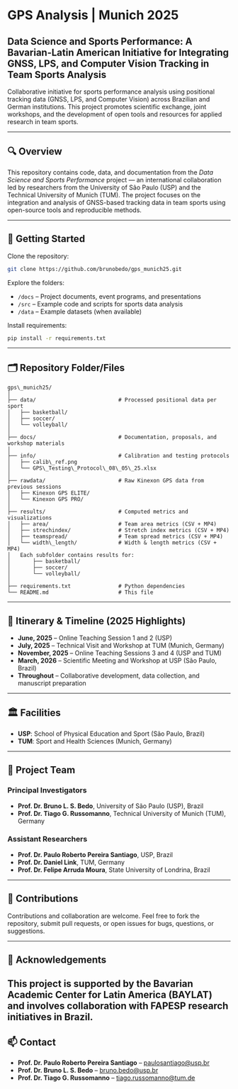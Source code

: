 # GPS Analysis | Munich 2025 
## Data Science and Sports Performance:  A Bavarian-Latin American Initiative for Integrating GNSS, LPS, and Computer Vision Tracking in Team Sports Analysis


Collaborative initiative for sports performance analysis using positional tracking data (GNSS, LPS, and Computer Vision) across Brazilian and German institutions. This project promotes scientific exchange, joint workshops, and the development of open tools and resources for applied research in team sports.

---

## 🔍 Overview

This repository contains code, data, and documentation from the *Data Science and Sports Performance* project — an international collaboration led by researchers from the University of São Paulo (USP) and the Technical University of Munich (TUM). The project focuses on the integration and analysis of GNSS-based tracking data in team sports using open-source tools and reproducible methods.

---

## 🚀 Getting Started

Clone the repository:
```bash
git clone https://github.com/brunobedo/gps_munich25.git
````

Explore the folders:

* `/docs` – Project documents, event programs, and presentations
* `/src` – Example code and scripts for sports data analysis
* `/data` – Example datasets (when available)

Install requirements:

```bash
pip install -r requirements.txt
```
---
## 🗂 Repository Folder/Files

```
gps\_munich25/
│
├── data/                          # Processed positional data per sport
│   ├── basketball/
│   ├── soccer/
│   └── volleyball/
│
├── docs/                          # Documentation, proposals, and workshop materials
│
├── info/                          # Calibration and testing protocols
│   ├── calib\_ref.png
│   └── GPS\_Testing\_Protocol\_08\_05\_25.xlsx
│
├── rawdata/                       # Raw Kinexon GPS data from previous sessions
│   ├── Kinexon GPS ELITE/
│   └── Kinexon GPS PRO/
│
├── results/                       # Computed metrics and visualizations
│   ├── area/                      # Team area metrics (CSV + MP4)
│   ├── strechindex/               # Stretch index metrics (CSV + MP4)
│   ├── teamspread/                # Team spread metrics (CSV + MP4)
│   └── width\_length/             # Width & length metrics (CSV + MP4)
│   Each subfolder contains results for:
│       ├── basketball/
│       ├── soccer/
│       └── volleyball/
│
├── requirements.txt               # Python dependencies
└── README.md                      # This file
```

---

## 📅 Itinerary & Timeline (2025 Highlights)

* **June, 2025** – Online Teaching Session 1 and 2 (USP)
* **July, 2025** – Technical Visit and Workshop at TUM (Munich, Germany)
* **November, 2025** – Online Teaching Sessions 3 and 4 (USP and TUM)
* **March, 2026** – Scientific Meeting and Workshop at USP (São Paulo, Brazil)
* **Throughout** – Collaborative development, data collection, and manuscript preparation

---

## 🏛 Facilities

* **USP**: School of Physical Education and Sport (São Paulo, Brazil)
* **TUM**: Sport and Health Sciences (Munich, Germany)

---

## 👥 Project Team

### Principal Investigators

* **Prof. Dr. Bruno L. S. Bedo**, University of São Paulo (USP), Brazil
* **Prof. Dr. Tiago G. Russomanno**, Technical University of Munich (TUM), Germany

### Assistant Researchers

* **Prof. Dr. Paulo Roberto Pereira Santiago**, USP, Brazil
* **Prof. Dr. Daniel Link**, TUM, Germany
* **Prof. Dr. Felipe Arruda Moura**, State University of Londrina, Brazil

---

## 🤝 Contributions

Contributions and collaboration are welcome. Feel free to fork the repository, submit pull requests, or open issues for bugs, questions, or suggestions.

---

## 🙏 Acknowledgements

This project is supported by the **Bavarian Academic Center for Latin America (BAYLAT)** and involves collaboration with **FAPESP** research initiatives in Brazil.
---

## 📫 Contact

* **Prof. Dr. Paulo Roberto Pereira Santiago** – [paulosantiago@usp.br](mailto:paulosantiago@usp.br)
* **Prof. Dr. Bruno L. S. Bedo** – [bruno.bedo@usp.br](mailto:bruno.bedo@usp.br)
* **Prof. Dr. Tiago G. Russomanno** – [tiago.russomanno@tum.de](mailto:tiago.russomanno@tum.de)